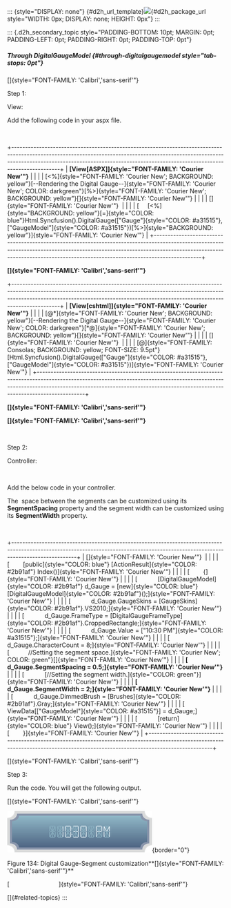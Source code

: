 ::: {style="DISPLAY: none"}
[](ms-xhelp:///?Id=d2h_url_template){#d2h_url_template}![](!package_url!){#d2h_package_url style="WIDTH: 0px; DISPLAY: none; HEIGHT: 0px"}
:::

::: {.d2h_secondary_topic style="PADDING-BOTTOM: 10pt; MARGIN: 0pt; PADDING-LEFT: 0pt; PADDING-RIGHT: 0pt; PADDING-TOP: 0pt"}
##### Through DigitalGaugeModel {#through-digitalgaugemodel style="tab-stops: 0pt"}

[]{style="FONT-FAMILY: 'Calibri','sans-serif'"} 

Step 1:

View:

Add the following code in your aspx file.

 

+-----------------------------------------------------------------------------------------------------------------------------------------------------------------------------------------------------------------------------------------------------------+
| **[View\[ASPX\]]{style="FONT-FAMILY: 'Courier New'"}**                                                                                                                                                                                                    |
|                                                                                                                                                                                                                                                           |
| [\<%]{style="FONT-FAMILY: 'Courier New'; BACKGROUND: yellow"}[\--Rendering the Digital Gauge\--]{style="FONT-FAMILY: 'Courier New'; COLOR: darkgreen"}[%\>]{style="FONT-FAMILY: 'Courier New'; BACKGROUND: yellow"}[]{style="FONT-FAMILY: 'Courier New'"} |
|                                                                                                                                                                                                                                                           |
| []{style="FONT-FAMILY: 'Courier New'"}                                                                                                                                                                                                                    |
|                                                                                                                                                                                                                                                           |
| [     [\<%]{style="BACKGROUND: yellow"}[=]{style="COLOR: blue"}Html.Syncfusion().DigitalGauge([\"Gauge\"]{style="COLOR: #a31515"}, [\"GaugeModel\"]{style="COLOR: #a31515"})[%\>]{style="BACKGROUND: yellow"}]{style="FONT-FAMILY: 'Courier New'"}        |
+-----------------------------------------------------------------------------------------------------------------------------------------------------------------------------------------------------------------------------------------------------------+

**[]{style="FONT-FAMILY: 'Calibri','sans-serif'"}** 

+-----------------------------------------------------------------------------------------------------------------------------------------------------------------------------------------------------------------------------------------------------------+
| **[View\[cshtml\]]{style="FONT-FAMILY: 'Courier New'"}**                                                                                                                                                                                                  |
|                                                                                                                                                                                                                                                           |
| [@\*]{style="FONT-FAMILY: 'Courier New'; BACKGROUND: yellow"}[\--Rendering the Digital Gauge\--]{style="FONT-FAMILY: 'Courier New'; COLOR: darkgreen"}[\*@]{style="FONT-FAMILY: 'Courier New'; BACKGROUND: yellow"}[]{style="FONT-FAMILY: 'Courier New'"} |
|                                                                                                                                                                                                                                                           |
| []{style="FONT-FAMILY: 'Courier New'"}                                                                                                                                                                                                                    |
|                                                                                                                                                                                                                                                           |
| [@]{style="FONT-FAMILY: Consolas; BACKGROUND: yellow; FONT-SIZE: 9.5pt"}[Html.Syncfusion().DigitalGauge([\"Gauge\"]{style="COLOR: #a31515"}, [\"GaugeModel\"]{style="COLOR: #a31515"})]{style="FONT-FAMILY: 'Courier New'"}                               |
+-----------------------------------------------------------------------------------------------------------------------------------------------------------------------------------------------------------------------------------------------------------+

**[]{style="FONT-FAMILY: 'Calibri','sans-serif'"}** 

**[]{style="FONT-FAMILY: 'Calibri','sans-serif'"}** 

 

Step 2:

Controller:

 

Add the below code in your controller.

The  space between the segments can be customized using its **SegmentSpacing** property and the segment width can be customized using its **SegmentWidth** property.

 

+-----------------------------------------------------------------------------------------------------------------------------------------------------------------------------------+
| []{style="FONT-FAMILY: 'Courier New'"}                                                                                                                                            |
|                                                                                                                                                                                   |
| [        [public]{style="COLOR: blue"} [ActionResult]{style="COLOR: #2b91af"} Index()]{style="FONT-FAMILY: 'Courier New'"}                                                        |
|                                                                                                                                                                                   |
| [        {]{style="FONT-FAMILY: 'Courier New'"}                                                                                                                                   |
|                                                                                                                                                                                   |
| [            [DigitalGaugeModel]{style="COLOR: #2b91af"} d_Gauge = [new]{style="COLOR: blue"} [DigitalGaugeModel]{style="COLOR: #2b91af"}();]{style="FONT-FAMILY: 'Courier New'"} |
|                                                                                                                                                                                   |
| [            d_Gauge.GaugeSkins = [GaugeSkins]{style="COLOR: #2b91af"}.VS2010;]{style="FONT-FAMILY: 'Courier New'"}                                                               |
|                                                                                                                                                                                   |
| [            d_Gauge.FrameType = [DigitalGaugeFrameType]{style="COLOR: #2b91af"}.CroppedRectangle;]{style="FONT-FAMILY: 'Courier New'"}                                           |
|                                                                                                                                                                                   |
| [            d_Gauge.Value = [\"10:30 PM\"]{style="COLOR: #a31515"};]{style="FONT-FAMILY: 'Courier New'"}                                                                         |
|                                                                                                                                                                                   |
| [            d_Gauge.CharacterCount = 8;]{style="FONT-FAMILY: 'Courier New'"}                                                                                                     |
|                                                                                                                                                                                   |
| [           //Setting the segment space.]{style="FONT-FAMILY: 'Courier New'; COLOR: green"}[]{style="FONT-FAMILY: 'Courier New'"}                                                 |
|                                                                                                                                                                                   |
| **[            d_Gauge.SegmentSpacing = 0.5;]{style="FONT-FAMILY: 'Courier New'"}**                                                                                               |
|                                                                                                                                                                                   |
| [            [//Setting the segment width.]{style="COLOR: green"}]{style="FONT-FAMILY: 'Courier New'"}                                                                            |
|                                                                                                                                                                                   |
| **[            d_Gauge.SegmentWidth = 2;]{style="FONT-FAMILY: 'Courier New'"}**                                                                                                   |
|                                                                                                                                                                                   |
| [            d_Gauge.DimmedBrush = [Brushes]{style="COLOR: #2b91af"}.Gray;]{style="FONT-FAMILY: 'Courier New'"}                                                                   |
|                                                                                                                                                                                   |
| [            ViewData\[[\"GaugeModel\"]{style="COLOR: #a31515"}\] = d_Gauge;]{style="FONT-FAMILY: 'Courier New'"}                                                                 |
|                                                                                                                                                                                   |
| [            [return]{style="COLOR: blue"} View();]{style="FONT-FAMILY: 'Courier New'"}                                                                                           |
|                                                                                                                                                                                   |
| [        }]{style="FONT-FAMILY: 'Courier New'"}                                                                                                                                   |
+-----------------------------------------------------------------------------------------------------------------------------------------------------------------------------------+

[]{style="FONT-FAMILY: 'Calibri','sans-serif'"} 

Step 3:

Run the code. You will get the following output.

[]{style="FONT-FAMILY: 'Calibri','sans-serif'"} 

![Description: C:\\Users\\krishnarajd\\Desktop\\Documents_Updated\\GaugeImages\\seg_dig.png](ImagesExt/image57_110.png){border="0"}

Figure 134: Digital Gauge-Segment customization**[]{style="FONT-FAMILY: 'Calibri','sans-serif'"}**

[                             ]{style="FONT-FAMILY: 'Calibri','sans-serif'"}

[]{#related-topics}
:::
